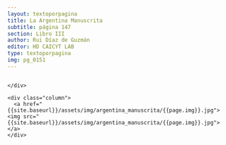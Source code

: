 ```yaml
---
layout: textoporpagina
title: La Argentina Manuscrita
subtitle: página 147
section: Libro III
author: Rui Díaz de Guzmán
editor: HD CAICYT LAB
type: textoporpagina
img: pg_0151
---
```


<div class="row">
    <div class="column">


    </div>

    <div class="column">
      <a href="{{site.baseurl}}/assets/img/argentina_manuscrita/{{page.img}}.jpg"><img src="{{site.baseurl}}/assets/img/argentina_manuscrita/{{page.img}}.jpg"></a>
    </div>
</div>